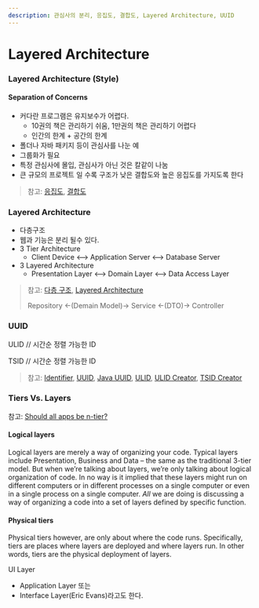 ```yaml
---
description: 관심사의 분리, 응집도, 결합도, Layered Architecture, UUID
---
```


# Layered Architecture

### Layered Architecture (Style)

#### Separation of Concerns

* 커다란 프로그램은 유지보수가 어렵다.
  * 10권의 책은 관리하기 쉬움, 1만권의 책은 관리하기 어렵다
  * 인간의 한계 + 공간의 한계
* 폴더나 자바 패키지 등이 관심사를 나눈 예
* 그룹화가 필요
* 특정 관심사에 몰입, 관심사가 아닌 것은 칼같이 나눔
* 큰 규모의 프로젝트 일 수록 구조가 낮은 결합도와 높은 응집도를 가지도록 한다

> 참고: [응집도](https://en.wikipedia.org/wiki/Cohesion\_\(computer\_science\)), [결합도](https://en.wikipedia.org/wiki/Coupling\_\(computer\_programming\))

### Layered Architecture

* 다층구조
* 웹과 기능은 분리 될수 있다.
* 3 Tier Architecture
  * Client Device <--> Application Server <--> Database Server
* 3 Layered Architecture
  * Presentation Layer <--> Domain Layer <--> Data Access Layer

> 참고: [다층 구조](https://ko.wikipedia.org/wiki/%EB%8B%A4%EC%B8%B5\_%EA%B5%AC%EC%A1%B0), [Layered Architecture](https://github.com/ahastudio/til/blob/main/architecture/layered-architecture.md)
>
> Repository <-(Demain Model)-> Service <-(DTO)-> Controller

### UUID

ULID // 시간순 정렬 가능한 ID

TSID // 시간순 정렬 가능한 ID

> 참고: [Identifier](https://github.com/ahastudio/til/tree/main/identifier), [UUID](https://ko.wikipedia.org/wiki/%EB%B2%94%EC%9A%A9\_%EA%B3%A0%EC%9C%A0\_%EC%8B%9D%EB%B3%84%EC%9E%90), [Java UUID](https://docs.oracle.com/en/java/javase/11/docs/api/java.base/java/util/UUID.html), [ULID](https://github.com/ulid/spec), [ULID Creator](https://github.com/f4b6a3/ulid-creator), [TSID Creator](https://github.com/f4b6a3/tsid-creator)

### Tiers Vs. Layers

참고: [Should all apps be n-tier?](https://web.archive.org/web/20200802111420/http://www.lhotka.net:80/weblog/ShouldAllAppsBeNtier.aspx)

#### Logical layers&#x20;

Logical layers are merely a way of organizing your code. Typical layers include Presentation, Business and Data – the same as the traditional 3-tier model. But when we’re talking about layers, we’re only talking about logical organization of code. In no way is it implied that these layers might run on different computers or in different processes on a single computer or even in a single process on a single computer. _All_ we are doing is discussing a way of organizing a code into a set of layers defined by specific function.

#### Physical tiers

Physical tiers however, are only about where the code runs. Specifically, tiers are places where layers are deployed and where layers run. In other words, tiers are the physical deployment of layers.

UI Layer

* Application Layer 또는&#x20;
* Interface Layer(Eric Evans)라고도 한다.
